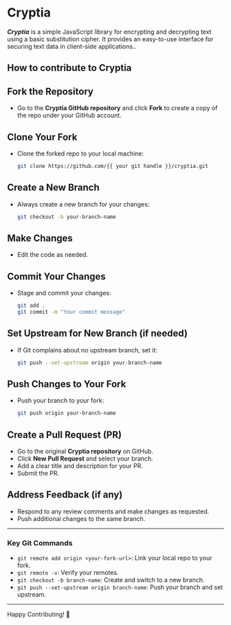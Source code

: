 # Cryptia

**_Cryptia_** is a simple JavaScript library for encrypting and decrypting text using a basic substitution cipher. It provides an easy-to-use interface for securing text data in client-side applications..

## How to contribute to Cryptia

## Fork the Repository

- Go to the **Cryptia GitHub repository** and click **Fork** to create a copy of the repo under your GitHub account.

## Clone Your Fork

- Clone the forked repo to your local machine:

  ```bash
  git clone https://github.com/{{ your git handle }}/cryptia.git
  ```

## Create a New Branch

- Always create a new branch for your changes:

  ```bash
  git checkout -b your-branch-name
  ```

## Make Changes

- Edit the code as needed.

## Commit Your Changes

- Stage and commit your changes:

  ```bash
  git add .
  git commit -m "Your commit message"
  ```

## Set Upstream for New Branch (if needed)

- If Git complains about no upstream branch, set it:

  ```bash
  git push --set-upstream origin your-branch-name
  ```

## Push Changes to Your Fork

- Push your branch to your fork:

  ```bash
  git push origin your-branch-name
  ```

## Create a Pull Request (PR)

- Go to the original **Cryptia repository** on GitHub.
- Click **New Pull Request** and select your branch.
- Add a clear title and description for your PR.
- Submit the PR.

## Address Feedback (if any)

- Respond to any review comments and make changes as requested.
- Push additional changes to the same branch.

---

### Key Git Commands

- `git remote add origin <your-fork-url>`: Link your local repo to your fork.
- `git remote -v`: Verify your remotes.
- `git checkout -b branch-name`: Create and switch to a new branch.
- `git push --set-upstream origin branch-name`: Push your branch and set upstream.

---

Happy Contributing! 🥂
